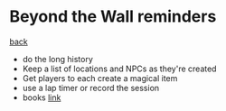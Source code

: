 # Beyond the Wall reminders

[back](index.md)

- do the long history
- Keep a list of locations and NPCs as they're created
- Get players to each create a magical item
- use a lap timer or record the session
- books [link](https://thetrove.is/Books/Beyond%20the%20Wall%20(osr)/)